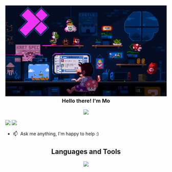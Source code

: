<h3 align="center">
  <img src=https://github.com/nasriime/nasriime/blob/55750e14786a26f5ffea0148687eb0a2f3694542/coding.gif">
  Hello there! I'm Mo
</h3>
<p align="center">
  <a href="https://github.com/DenverCoder1/readme-typing-svg"><img src="https://readme-typing-svg.herokuapp.com/?lines=Front%20End%20Developer;Electronics%20Engineer;Always%20learning%20.%20.%20.&font=Fira%20Code&center=true&width=440&height=45&color=f75c7e&vCenter=true&size=22"></a>
</p>


[![](https://img.shields.io/badge/LinkedIn-0077B5?style=for-the-badge&logo=linkedin&logoColor=white)](https://www.linkedin.com/in/nasriime/)
[![](https://img.shields.io/badge/Mail-D14836?style=for-the-badge&logo=gmail&logoColor=white)](mailto:mnasr4040@gmail.com)

- :mailbox: &nbsp;Ask me anything, I'm happy to help :)

<h2 align="center">
  Languages and Tools
</h2>
<p align="center">
<img src="https://skillicons.dev/icons?i=html,css,sass,tailwind,js,ts,vue,react,redux,nodejs,go,angular,jest,postgres,git,aws&perline=8" />
</p>
